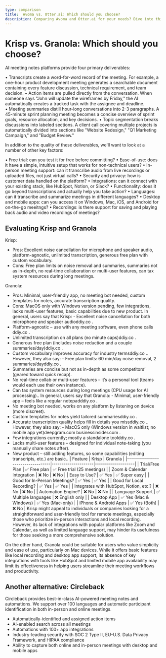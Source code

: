 ```yaml
---
type: comparison
title:  Avoma vs. Otter.ai: Which should you choose?
description: Comparing Avoma and Otter.ai for your needs? Dive into this article to evaluate both tools and discover an alternative, Circleback.
---
```


# Krisp vs. Granola: Which should you choose?
AI meeting notes platforms provide four primary deliverables:

• Transcripts create a word-for-word record of the meeting. For example, a one-hour product development meeting generates a searchable document containing every feature discussion, technical requirement, and team decision.
• Action items are pulled directly from the conversation. When someone says "John will update the wireframes by Friday," the AI automatically creates a tracked task with the assignee and deadline.
• Meeting summaries distill hour-long conversations into 2-3 paragraphs. A 45-minute sprint planning meeting becomes a concise overview of sprint goals, resource allocation, and key decisions.
• Topic segmentation breaks discussions into labeled sections. A client call covering multiple projects is automatically divided into sections like "Website Redesign," "Q1 Marketing Campaign," and "Budget Review."

In addition to the quality of these deliverables, we'll want to look at a number of other key factors:

• Free trial: can you test it for free before committing?
• Ease-of-use: does it have a simple, intuitive setup that works for non-technical users?
• In-person meeting support: can it transcribe audio from live recordings or uploaded files, not just virtual calls?
• Security and privacy: how is customer data handled on the platform?
• Integrations: can it connect with your existing stack, like HubSpot, Notion, or Slack?
• Functionality: does it go beyond transcriptions and actually help you take action?
• Languages: can it transcribe and summarize meetings in different languages?
• Desktop and mobile apps: can you access it on Windows, Mac, iOS, and Android for on-the-go meeitngs?
• Recordings: is there support for saving and playing back audio and video recordings of meetings?
## Evaluating Krisp and Granola
Krisp:
- Pros: Excellent noise cancellation for microphone and speaker audio, platform-agnostic, unlimited transcription, generous free plan with custom vocabulary.
- Cons: Free plan limits on noise removal and summaries, summaries not as in-depth, no real-time collaboration or multi-user features, can tax system resources during long meetings.

Granola:
- Pros: Minimal, user-friendly app, no meeting bot needed, custom templates for notes, accurate transcription quality.
- Cons: MacOS only with Windows version pending, few integrations, lacks multi-user features, basic capabilities due to new product.
In general, users say that Krisp: - Excellent noise cancellation for both microphone and speaker audio​ddiy.co
.
- Platform-agnostic – use with any meeting software, even phone calls​ddiy.co
.
- Unlimited transcription on all plans (no minute caps)​ddiy.co
.
- Generous free plan (includes noise reduction and a couple summaries/day)​ddiy.co
.
- Custom vocabulary improves accuracy for industry terms​ddiy.co
.. However, they also say: - Free plan limits: 60 min/day noise removal, 2 summaries/day​ddiy.co
.
- Summaries are concise but not as in-depth as some competitors’ (geared toward quick recap).
- No real-time collab or multi-user features – it’s a personal tool (teams would each use their own instance).
- Can tax system resources during long meetings (CPU usage for AI processing)..
In general, users say that Granola: - Minimal, user-friendly app – feels like a regular notepad​ddiy.co
.
- No meeting bot needed, works on any platform by listening on device (more discreet).
- Custom templates for notes yield tailored summaries​ddiy.co
.
- Accurate transcription quality helps fill in details you miss​ddiy.co
.. However, they also say: - MacOS only (Windows version in waitlist; no mobile app yet)​deepgram.com
​businessinsider.com
.
- Few integrations currently; mostly a standalone tool​ddiy.co
.
- Lacks multi-user features – designed for individual note-taking (you manually share notes after).
- New product – still adding features, so some capabilities (editing transcripts, etc.) are basic..
| Feature                           | Krisp               | Granola            |
|-----------------------------------|---------------------|--------------------|
| Trial/Free Plan                   | ✅ Free plan        | ✅ Free trial (25 meetings) |
| Zoom & Calendar Integration       | ❌ No               | ❌ No              |
| Easy to Use?                      | ✅ Yes              | ✅ Super easy      |
| Good for In-Person Meetings?      | ✅ Yes              | ✅ Yes             |
| Good for Local Recording?         | ✅ Yes              | ✅ Yes             |
| Integrates with HubSpot, Notion, etc.? | ❌ No           | ❌ No              |
| Automation Engine?                | ❌ No               | ❌ No              |
| Language Support                  | ✅ Multiple languages | ❌ English only |
| Desktop App                       | ✅ Yes (Mac & Windows) | ✅ Yes (Mac-only) |
| iPhone & Android Apps             | ✅ Yes (Both)       | ❌ No              |
Krisp might appeal to individuals or companies looking for a straightforward and user-friendly tool for remote meetings, especially those who prioritize in-person interactions and local recording. However, its lack of integrations with popular platforms like Zoom and Calendar, as well as limited language support, may hinder its usefulness for those seeking a more comprehensive solution.

On the other hand, Granola could be suitable for users who value simplicity and ease of use, particularly on Mac devices. While it offers basic features like local recording and desktop app support, its absence of key integrations with tools like HubSpot and limited mobile app availability may limit its effectiveness in helping users streamline their meeting workflows and productivity.
## Another alternative: Circleback
Circleback provides best-in-class AI-powered meeting notes and automations. We support over 100 languages and automatic participant identification in both in-person and online meetings.


* Automatically-identified and assigned action items
* AI-enabled search across all meetings
* Automations with 100+ app integrations
* Industry-leading security with SOC 2 Type II, EU-U.S. Data Privacy Framework, and HIPAA compliance
* Ability to capture both online and in-person meetings with desktop and mobile apps